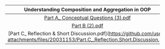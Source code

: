 |                    Understanding Composition and Aggregation in OOP                             |
| :------------------------------------------------------------------------: |
|[Part A_ Conceptual Questions (3).pdf](https://github.com/user-attachments/files/20031089/Part.A_.Conceptual.Questions.3.pdf)|
|[Part B (2).pdf](https://github.com/user-attachments/files/20031067/Part.B.2.pdf)|
|[Part C_ Reflection & Short Discussion.pdf](https://github.com/user-attachments/files/20031153/Part.C_.Reflection.Short.Discussion.pdf |
